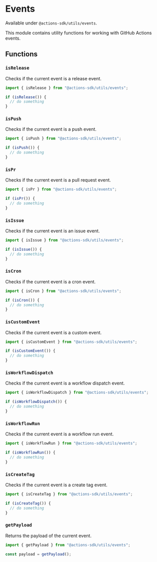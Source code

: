 # Events

Available under `@actions-sdk/utils/events`.

This module contains utility functions for working with GitHub Actions events.

## Functions

### `isRelease`

Checks if the current event is a release event.

```ts
import { isRelease } from "@actions-sdk/utils/events";

if (isRelease()) {
  // do something
}
```

### `isPush`

Checks if the current event is a push event.

```ts
import { isPush } from "@actions-sdk/utils/events";

if (isPush()) {
  // do something
}
```

### `isPr`

Checks if the current event is a pull request event.

```ts
import { isPr } from "@actions-sdk/utils/events";

if (isPr()) {
  // do something
}
```

### `isIssue`

Checks if the current event is an issue event.

```ts
import { isIssue } from "@actions-sdk/utils/events";

if (isIssue()) {
  // do something
}
```

### `isCron`

Checks if the current event is a cron event.

```ts
import { isCron } from "@actions-sdk/utils/events";

if (isCron()) {
  // do something
}
```

### `isCustomEvent`

Checks if the current event is a custom event.

```ts
import { isCustomEvent } from "@actions-sdk/utils/events";

if (isCustomEvent()) {
  // do something
}
```

### `isWorkflowDispatch`

Checks if the current event is a workflow dispatch event.

```ts
import { isWorkflowDispatch } from "@actions-sdk/utils/events";

if (isWorkflowDispatch()) {
  // do something
}
```

### `isWorkflowRun`

Checks if the current event is a workflow run event.

```ts
import { isWorkflowRun } from "@actions-sdk/utils/events";

if (isWorkflowRun()) {
  // do something
}
```

### `isCreateTag`

Checks if the current event is a create tag event.

```ts
import { isCreateTag } from "@actions-sdk/utils/events";

if (isCreateTag()) {
  // do something
}
```

### `getPayload`

Returns the payload of the current event.

```ts
import { getPayload } from "@actions-sdk/utils/events";

const payload = getPayload();
```
